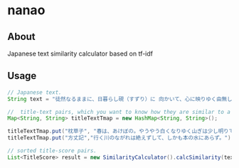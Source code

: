 # nanao

## About
Japanese text similarity calculator based on tf-idf

## Usage

```java
// Japanese text.
String text = "徒然なるままに、日暮らし硯（すずり）に 向かいて、心に映りゆく由無し事を";

//  title-text pairs, which you want to know how they are similar to a given text.
Map<String, String> titleTextTmap = new HashMap<String, String>();

titleTextTmap.put("枕草子", "春は、あけぼの。やうやう白くなりゆく山ぎは少し明りて紫だちたる雲の細の冒頭くたなびきたる。");
titleTextTmap.put("方丈記","行く川のながれは絶えずして、しかも本の水にあらず。");

// sorted title-score pairs.
List<TitleScore> result = new SimilarityCalculator().calcSimilarity(text, titleTextTmap);
```
